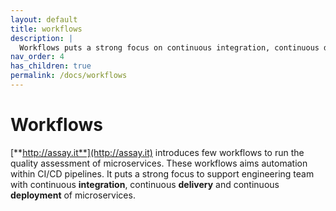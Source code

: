 ```yaml
---
layout: default
title: workflows
description: |
  Workflows puts a strong focus on continuous integration, continuous delivery and continuous deployment of microservices.
nav_order: 4
has_children: true
permalink: /docs/workflows
---
```


# Workflows

[**http://assay.it**](http://assay.it) introduces few workflows to run the quality assessment of microservices. These workflows aims automation within CI/CD pipelines. It puts a strong focus to support engineering team with continuous **integration**, continuous **delivery** and continuous **deployment** of microservices.

